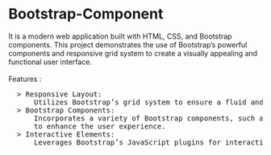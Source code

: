 # Bootstrap-Component
It is a modern web application built with HTML, CSS, and Bootstrap components. This project demonstrates the use of Bootstrap’s powerful components and responsive grid system to create a visually appealing and functional user interface.
<br><br>
Features : <br>
<pre>
  > Responsive Layout: 
      Utilizes Bootstrap’s grid system to ensure a fluid and adaptable design that looks great on all devices.
  > Bootstrap Components:
      Incorporates a variety of Bootstrap components, such as navigation bars, cards, modals, and buttons,<br>      to enhance the user experience.
  > Interactive Elements:
      Leverages Bootstrap’s JavaScript plugins for interactive features like carousels, navbars, and more.
</pre>
